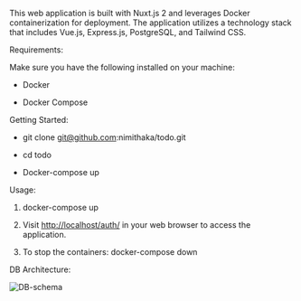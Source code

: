 This web application is built with Nuxt.js 2 and leverages Docker containerization for deployment. The application utilizes a technology stack that includes Vue.js, Express.js, PostgreSQL, and Tailwind CSS.

Requirements:

Make sure you have the following installed on your machine:

*   Docker
    
*   Docker Compose
    

Getting Started:

*   git clone git@github.com:nimithaka/todo.git
    
*   cd todo
    
*   Docker-compose up
    

Usage:

1.  docker-compose up
    
2.  Visit [http://localhost/auth/](http://localhost/doc/) in your web browser to access the application.
    
3.  To stop the containers: docker-compose down
    

DB Architecture:

![DB-schema](https://github.com/nimithaka/todo/assets/168100350/996d5bea-65bf-415c-88dc-db674c084856)
